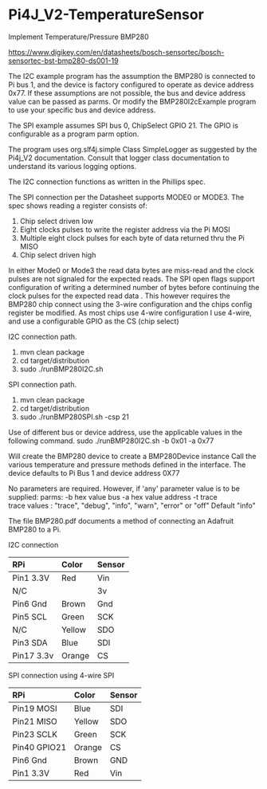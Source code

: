 # Pi4J_V2-TemperatureSensor

Implement Temperature/Pressure BMP280

https://www.digikey.com/en/datasheets/bosch-sensortec/bosch-sensortec-bst-bmp280-ds001-19

The I2C example program has the assumption the BMP280 is connected to Pi bus 1, and the device is factory configured to
operate as device address 0x77. If these assumptions are not possible, the bus and device address value can be passed
as parms. Or modify the BMP280I2cExample program to use your specific bus and device address.


The SPI example assumes SPI bus 0, ChipSelect GPIO 21. The GPIO is configurable as a program parm option.

The program uses org.slf4j.simple Class SimpleLogger as suggested by the Pi4j_V2 documentation. Consult that logger
class documentation to understand its various logging options.

The I2C connection functions as written in the Phillips spec.

The SPI connection per the Datasheet supports MODE0 or MODE3.  The spec shows reading a register consists of:
1. Chip select driven low 
2. Eight clocks pulses to write the register address via the Pi MOSI
3. Multiple eight clock pulses for each byte of data returned thru the Pi MISO
4. Chip select driven high

In either Mode0 or Mode3 the read data bytes are miss-read and the clock pulses are not signaled for the expected reads.
The SPI open flags support configuration of writing a determined number of bytes before continuing the clock pulses
for the expected read data . This however requires the BMP280 chip connect using the 3-wire configuration and 
the chips config register be modified. As most chips use 4-wire configuration I use 4-wire, and use a configurable 
GPIO as the CS (chip select)


I2C connection path.
1. mvn clean package
2. cd target/distribution
3. sudo ./runBMP280I2C.sh

SPI connection path.
1. mvn clean package
2. cd target/distribution
3. sudo ./runBMP280SPI.sh -csp 21




Use of different bus or device address, use the applicable values in the following command. 
sudo ./runBMP280I2C.sh -b 0x01 -a 0x77  


Will create the BMP280 device to create a BMP280Device instance Call the various temperature and pressure methods
defined in the interface. The device defaults to Pi Bus 1 and device address 0X77

No parameters are required. However, if 'any' parameter value is to be supplied:
parms: -b hex value bus -a hex value address -t trace  
trace values : "trace", "debug", "info", "warn", "error" or "off"  Default "info"

The file BMP280.pdf documents a method of connecting an Adafruit BMP280 to a Pi.


I2C connection 

| RPi         | Color   | Sensor |
| :---        | :---    | :---   |
| Pin1  3.3V  |	Red     | Vin    |
| N/C         |         | 3v	   |
| Pin6  Gnd   | Brown   | Gnd    |
| Pin5  SCL   | Green   | SCK    |
| N/C         | Yellow  | SDO    |
| Pin3  SDA   | Blue    | SDI    |
| Pin17 3.3v  | Orange  | CS     |

SPI connection using 4-wire SPI

| RPi         | Color   | Sensor |
| :---        | :---    | :---   |
| Pin19 MOSI  | Blue    | SDI    |
| Pin21 MISO  | Yellow  | SDO    |
| Pin23 SCLK  | Green   | SCK    |
| Pin40 GPIO21| Orange  | CS     |
| Pin6  Gnd   | Brown   | GND    |
| Pin1  3.3V  | Red     | Vin    |


